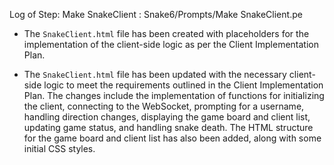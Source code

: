 Log of Step: Make SnakeClient : Snake6/Prompts/Make SnakeClient.pe


 - The `SnakeClient.html` file has been created with placeholders for the implementation of the client-side logic as per the Client Implementation Plan.

 - The `SnakeClient.html` file has been updated with the necessary client-side logic to meet the requirements outlined in the Client Implementation Plan. The changes include the implementation of functions for initializing the client, connecting to the WebSocket, prompting for a username, handling direction changes, displaying the game board and client list, updating game status, and handling snake death. The HTML structure for the game board and client list has also been added, along with some initial CSS styles.
